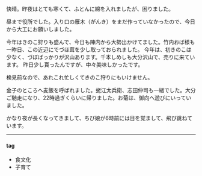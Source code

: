 快晴。昨夜はとても寒くて、ふとんに綿を入れましたが、困りました。

昼まで役所でした。入り口の雁木（がんき）をまだ作っていなかったので、今日から大工にお願いしました。

今年はきのこ狩りも盛んで、今日も陣内から大勢出かけてました。竹内おば様も一昨日、この近辺にでづほ茸を少し取っておられました。
今年は、初きのこは少なく、づぼばっかりが沢山あります。千本しめしも大分沢山で、売りに来ています。
昨日少し貰ったんですが、中々美味しかったです。

検見前なので、あれこれ忙しくてきのこ狩りにもいけません。

金子のところへ麦飯を呼ばれました。蛯江太兵衛、志田仲司も一緒でした。大分ご馳走になり、22時過ぎくらいに帰りました。お菊は、御向へ遊びにいっていました。

かなり夜が長くなってきまして、ちび娘が6時前には目を覚まして、飛び跳ねています。

***
#### tag
- 食文化
- 子育て

